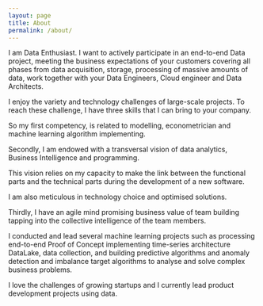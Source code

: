 ```yaml
---
layout: page
title: About
permalink: /about/
---
```


I am Data Enthusiast. I want to actively participate in an end-to-end Data project, meeting the business expectations of your customers covering all phases from data acquisition, storage, processing of massive amounts of data, work together with your Data Engineers, Cloud engineer and Data Architects.

I enjoy the variety and technology challenges of large-scale projects. To reach these challenge, I have three skills that I can bring to your company. 

So my first competency, is related to modelling, econometrician and machine learning algorithm implementing. 

Secondly, I am endowed with a transversal vision of data analytics, Business Intelligence and programming.

This vision relies on my capacity to make the link between the functional parts and the technical parts during the development of a new software.

I am also meticulous in technology choice and optimised solutions.

Thirdly, I have an agile mind promising business value of team building tapping into the collective intelligence of the team members.

I conducted and lead several machine learning projects such as processing end-to-end Proof of Concept implementing time-series architecture DataLake, data collection, and building predictive algorithms and anomaly detection and imbalance target algorithms to analyse and solve complex business problems.

I love the challenges of growing startups and I currently lead product development projects using data.